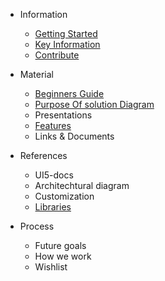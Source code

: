 * Information
  * [Getting Started](sidebar/gettingStarted.md)
  * [Key Information](sidebar/keyInformation.md)
  * [Contribute](sidebar/contribute.md)

* Material 
  * [Beginners Guide](sidebar/guide.md)
  * [Purpose Of solution Diagram](sidebar/purpose.md)
  * Presentations
  * [Features](sidebar/features.md)
  * Links & Documents

* References
  * UI5-docs
  * Architechtural diagram
  * Customization
  * [Libraries](sidebar/library.md)

* Process
  * Future goals
  * How we work
  * Wishlist
